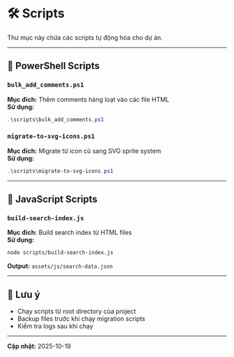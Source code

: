 # 🛠️ Scripts

Thư mục này chứa các scripts tự động hóa cho dự án.

---

## 📜 PowerShell Scripts

### `bulk_add_comments.ps1`

**Mục đích:** Thêm comments hàng loạt vào các file HTML  
**Sử dụng:**

```powershell
.\scripts\bulk_add_comments.ps1
```

### `migrate-to-svg-icons.ps1`

**Mục đích:** Migrate từ icon cũ sang SVG sprite system  
**Sử dụng:**

```powershell
.\scripts\migrate-to-svg-icons.ps1
```

---

## 🔧 JavaScript Scripts

### `build-search-index.js`

**Mục đích:** Build search index từ HTML files  
**Sử dụng:**

```bash
node scripts/build-search-index.js
```

**Output:** `assets/js/search-data.json`

---

## 📝 Lưu ý

- Chạy scripts từ root directory của project
- Backup files trước khi chạy migration scripts
- Kiểm tra logs sau khi chạy

---

**Cập nhật:** 2025-10-19
